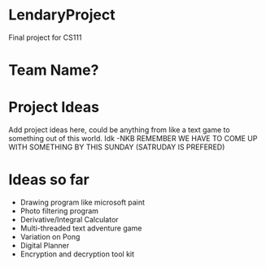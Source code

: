 # LendaryProject
Final project for CS111
# Team Name?

# Project Ideas
 Add project ideas here, could be anything from like a text game to something out of this world. Idk -NKB
 REMEMBER WE HAVE TO COME UP WITH SOMETHING BY THIS SUNDAY (SATRUDAY IS PREFERED)
# Ideas so far
 * Drawing program like microsoft paint
 * Photo filtering program
 * Derivative/Integral Calculator
 * Multi-threaded text adventure game
 * Variation on Pong
 * Digital Planner
 * Encryption and decryption tool kit
